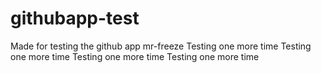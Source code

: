 # githubapp-test

Made for testing the github app mr-freeze
Testing one more time
Testing one more time
Testing one more time
Testing one more time
